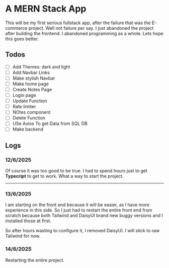 # A MERN Stack App

This will be my first serious fullstack app, after the failure that was the E-commerce project. Well not failure per say. I just abandoned the project after building the frontend. I abandoned programming as a whole. Lets hope this goes better.

## Todos

- [ ] Add Themes: dark and light
- [ ] Add Navbar Links
- [ ] Make stylish Navbar
- [ ] Make home page
- [ ] Create Notes Page
- [ ] Login page
- [ ] Update Function
- [ ] Rate limiter
- [ ] NOtes component
- [ ] Delete Function
- [ ] USe Axios To get Data from SQL DB
- [ ] Make backend

## Logs

### 12/6/2025

Of course it was too good to be true. I had to spend hours just to get **Typecript** to get to work. What a way to start the project.

***

### 13/6/2025

I am starting on the front end because it will be easier, as I have more experience in this side. So I just had to restart the entire front end from scratch because both Tailwind and DaisyUI brand new buggy versions and I installed those at first.

So after hours wasting to configure it, I removed DaisyUI. I will stick to raw Tailwind for now.

### 14/6/2025

Restarting the entire project.
